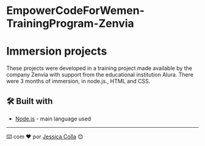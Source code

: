# EmpowerCodeForWemen-TrainingProgram-Zenvia

# Immersion projects

These projects were developed in a training project made available by the company Zenvia with support from the educational institution Alura. There were 3 months of immersion, in node.js., HTML and CSS.

## 🛠️ Built with

* [Node.js](https://nodejs.org/en/) - main language used

---
⌨️ com ❤️ por [Jessica Colla](https://github.com/JessColla) 😊
